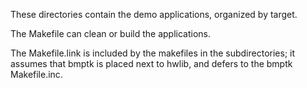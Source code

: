 These directories contain the demo applications, organized by target.

The Makefile can clean or build the applications.

The Makefile.link is included by the makefiles in the subdirectories;
it assumes that bmptk is placed next to hwlib, and
defers to the bmptk Makefile.inc.
      
      
      